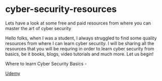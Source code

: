# cyber-security-resources
Lets have a look at some free and paid resources from where you can master the art of cyber security

Hello folks, when I was a student, I always struggled to find some quality resources from where I can learn cyber security. I will be sharing all the resources that you will be requring in order to learn cyber security from basics, be it books, blogs, video tutorials and much more. Let us begin!


Where to learn Cyber Security Basics - 

[Udemy](https://www.udemy.com/course/certified-secure-netizen/)
